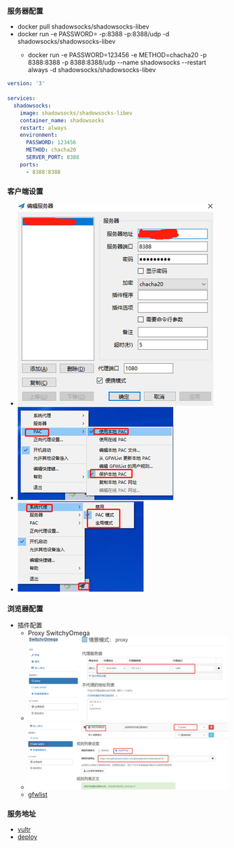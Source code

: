 ### 服务器配置
* docker pull shadowsocks/shadowsocks-libev
* docker run -e PASSWORD=<password> -p<server-port>:8388 -p<server-port>:8388/udp -d shadowsocks/shadowsocks-libev
    * docker run -e PASSWORD=123456 -e METHOD=chacha20 -p 8388:8388 -p 8388:8388/udp --name shadowsocks --restart always -d shadowsocks/shadowsocks-libev
```shadowsocks.yml
version: '3'

services:
  shadowsocks:
    image: shadowsocks/shadowsocks-libev
    container_name: shadowsocks
    restart: always
    environment:
      PASSWORD: 123456
      METHOD: chacha20
      SERVER_PORT: 8388
    ports:
      - 8388:8388
```

### 客户端设置
* ![](../img/shadowsocks/shadowsocks-01.jpg)
* ![](../img/shadowsocks/pac-01.png)
* ![](../img/shadowsocks/proxy-01.png)

### 浏览器配置
* 插件配置
    * Proxy SwitchyOmega
    * ![](../img/shadowsocks/shadowsocks-02.jpg)
    * ![](../img/shadowsocks/shadowsocks-03.jpg)
    * [gfwlist](https://raw.githubusercontent.com/gfwlist/gfwlist/master/gfwlist.txt)


### 服务地址
* [vultr](https://my.vultr.com/)
* [deploy](https://my.vultr.com/deploy/)





